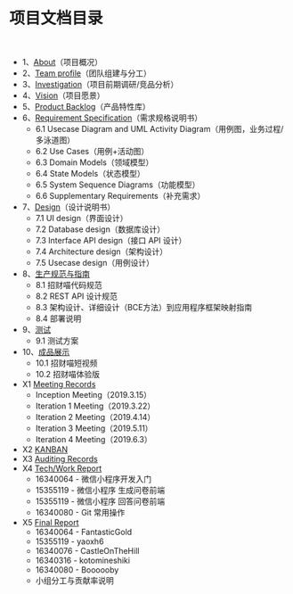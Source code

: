 # 项目文档目录

&nbsp;&nbsp;

+ 1、[About](<https://swsad.github.io/Dashboard/1-about>)（项目概况）
+ 2、[Team profile](https://swsad.github.io/Dashboard/2-team-profile)（团队组建与分工）
+ 3、[Investigation](https://swsad.github.io/Dashboard/documents/competitive_analysis/competitive_analysis)（项目前期调研/竞品分析）
+ 4、[Vision](https://swsad.github.io/Dashboard/documents/project_vision/projection_vision)（项目愿景）
+ 5、[Product Backlog](https://swsad.github.io/Dashboard/5-product-backlog)（产品特性库）
+ 6、[Requirement Specification](https://swsad.github.io/Dashboard/6-requirement-specification)（需求规格说明书）
  + 6.1 Usecase Diagram and UML Activity Diagram（用例图，业务过程/多泳道图）
  + 6.2 Use Cases（用例+活动图）
  + 6.3 Domain Models（领域模型）
  + 6.4 State Models（状态模型）
  + 6.5 System Sequence Diagrams（功能模型）
  + 6.6 Supplementary Requirements（补充需求）
+ 7、[Design](https://swsad.github.io/Dashboard/7-design)（设计说明书）
  + 7.1 UI design（界面设计）
  + 7.2 Database design（数据库设计）
  + 7.3 Interface API design（接口 API 设计） 
  + 7.4 Architecture design（架构设计）
  + 7.5 Usecase design（用例设计）
+ 8、[生产规范与指南](https://swsad.github.io/Dashboard/8-生产规范与指南)
  + 8.1 招财喵代码规范
  + 8.2 REST API 设计规范
  + 8.3 架构设计、详细设计（BCE方法）到应用程序框架映射指南
  + 8.4 部署说明
+ 9、[测试](https://swsad.github.io/Dashboard/9-测试)
  + 9.1 测试方案
+ 10、[成品展示](https://swsad.github.io/Dashboard/10-成品展示)
  + 10.1 招财喵短视频
  + 10.2 招财喵体验版
+ X1 [Meeting Records](https://swsad.github.io/Dashboard/x1-meeting-records)
  + Inception Meeting（2019.3.15）
  + Iteration 1 Meeting（2019.3.22）
  + Iteration 2 Meeting（2019.4.14）
  + Iteration 3 Meeting（2019.5.11）
  + Iteration 4 Meeting（2019.6.3）
+ X2 [KANBAN](https://swsad.github.io/Dashboard/x2-kanban)
+ X3 [Auditing Records](https://swsad.github.io/Dashboard/x3-auditing-records)
+ X4 [Tech/Work Report](https://swsad.github.io/Dashboard/x4-tech-work-report)
  + 16340064 - 微信小程序开发入门
  + 15355119 - 微信小程序 生成问卷前端
  + 15355119 - 微信小程序 回答问卷前端
  + 16340080 - Git 常用操作
+ X5 [Final Report](https://swsad.github.io/Dashboard/x5-final-report)
  + 16340064 - FantasticGold
  + 15355119 - yaoxh6
  + 16340076 - CastleOnTheHill
  + 16340316 - kotomineshiki
  + 16340080 - Boooooby
  + 小组分工与贡献率说明

